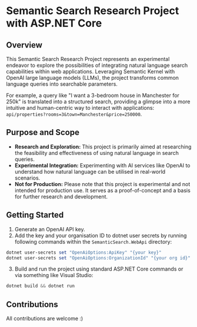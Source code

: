# Semantic Search Research Project with ASP.NET Core

## Overview

This Semantic Search Research Project represents an experimental endeavor to explore the possibilities of integrating natural language search capabilities within web applications. Leveraging Semantic Kernel with OpenAI large language models (LLMs), the project transforms common language queries into searchable parameters.

For example, a query like "I want a 3-bedroom house in Manchester for 250k" is translated into a structured search, providing a glimpse into a more intuitive and human-centric way to interact with applications: `api/properties?rooms=3&town=Manchester&price=250000`.

## Purpose and Scope

- **Research and Exploration:** This project is primarily aimed at researching the feasibility and effectiveness of using natural language in search queries.
- **Experimental Integration:** Experimenting with AI services like OpenAI to understand how natural language can be utilised in real-world scenarios.
- **Not for Production:** Please note that this project is experimental and not intended for production use. It serves as a proof-of-concept and a basis for further research and development.

## Getting Started

1. Generate an OpenAI API key. 
2. Add the key and your organisation ID to dotnet user secrets by running following commands within the `SemanticSearch.WebApi` directory:
```ps1
dotnet user-secrets set "OpenAiOptions:ApiKey" "{your key}"
dotnet user-secrets set "OpenAiOptions:OrganizationId" "{your org id}"
```
3. Build and run the project using standard ASP.NET Core commands or via something like Visual Studio:
```ps1
dotnet build && dotnet run
```

## Contributions

All contributions are welcome :) 